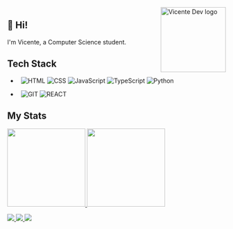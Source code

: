 <img src="https://github.com/vicenttcarvalho/vicenttcarvalho/assets/67881988/8c2eb653-06b7-4235-9e92-031666567deb" min-width="400px" max-width="400px" width="150px" align="right" alt="Vicente Dev logo">

## 👋 Hi!

<p align="left"> 
  I'm Vicente, a Computer Science student.
</p>

  ## Tech Stack
  - &nbsp;
  ![HTML](https://img.shields.io/badge/Html-05122A?style=for-the-badge&logo=html5&logoColor=white)
  ![CSS](https://img.shields.io/badge/Css-05122A?style=for-the-badge&logo=css3&logoColor=white)
  ![JavaScript](https://img.shields.io/badge/JavaScript-05122A?style=for-the-badge&logo=javascript&logoColor=White)
  ![TypeScript](https://img.shields.io/badge/TypeScript-05122A?style=for-the-badge&logo=typescript&logoColor=White)
  ![Python](https://img.shields.io/badge/Python-05122A?style=for-the-badge&logo=python&logoColor=White)
   
  - &nbsp;
  ![GIT](https://img.shields.io/badge/Git-05122A?style=for-the-badge&logo=git&logoColor=white)
  ![REACT](https://img.shields.io/badge/React-05122A?style=for-the-badge&logo=react&logoColor=white)

  
  ## My Stats
<p>
<a href="https://github.com/vicenttcarvalho">
  <img height="180em" src="https://github-readme-stats.vercel.app/api?username=vicenttcarvalho&show_icons=true&theme=radical" />
  <img height="180em" src="https://github-readme-stats-eight-theta.vercel.app/api/top-langs/?username=vicenttcarvalho&layout=compact&langs_count=8&theme=algolia"/>
</a>
</p>
<div>
    <a target='_blank' href="https://www.instagram.com/vicenttcarvalho/">
        <img src="https://img.shields.io/badge/Instagram-FF4500?style=for-the-badge&logo=instagram&logoColor=white">
    </a>
    <a target='_blank' href="https://www.linkedin.com/in/vicente-carvalho-b08435221/">
        <img src="https://img.shields.io/badge/LinkedIn-0077B5?style=for-the-badge&logo=linkedin&logoColor=white">
    </a>
     <a target="_blank" href="https://vicenttcarvalho.github.io/devlinks/">
      <img src="https://img.shields.io/badge/-website-%5B?style=for-the-badge&logo=opel&logoColor=white" target="_blank">
    </a>
</div>
